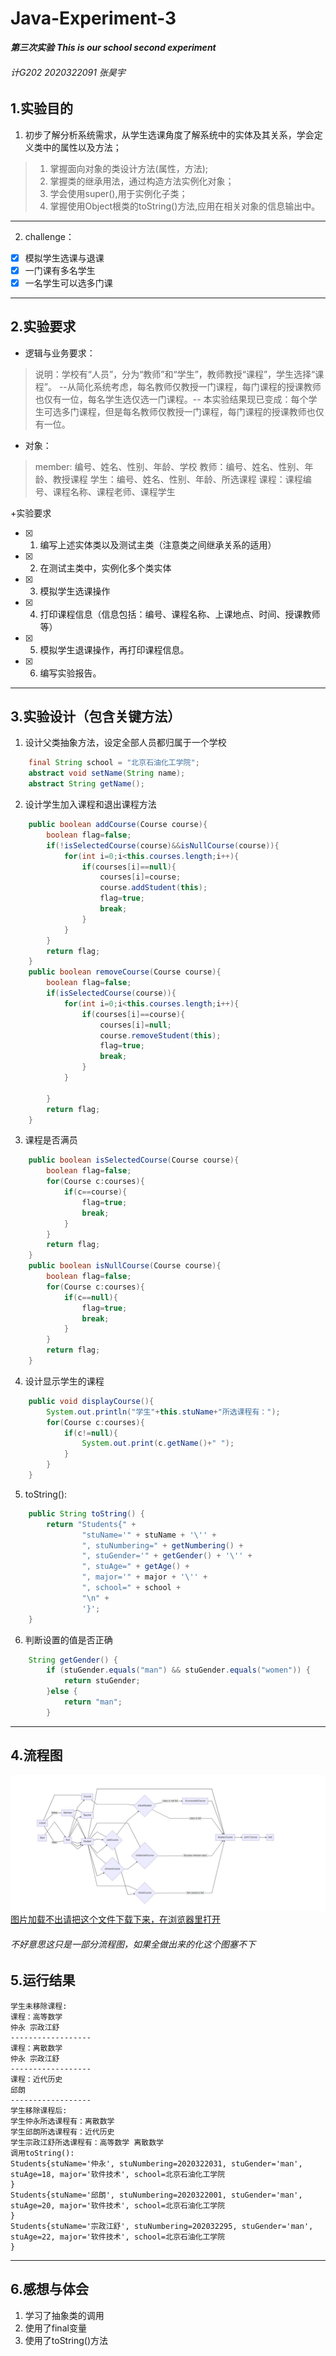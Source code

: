 # Java-Experiment-3
***第三次实验***
***This is our school second experiment***
###### 计G202 2020322091 张昊宇
## 1.实验目的
1. 初步了解分析系统需求，从学生选课角度了解系统中的实体及其关系，学会定义类中的属性以及方法；
 >1. 掌握面向对象的类设计方法(属性，方法);
 >2. 掌握类的继承用法，通过构造方法实例化对象；
 >3. 学会使用super(),用于实例化子类；
 >4. 掌握使用Object根类的toString()方法,应用在相关对象的信息输出中。
---
2. challenge：
- [x] 模拟学生选课与退课
- [x] 一门课有多名学生
- [x] 一名学生可以选多门课
---

## 2.实验要求
+ 逻辑与业务要求：
 >说明：学校有“人员”，分为“教师”和“学生”，教师教授“课程”，学生选择“课程”。
--从简化系统考虑，每名教师仅教授一门课程，每门课程的授课教师也仅有一位，每名学生选仅选一门课程。-- 本实验结果现已变成：每个学生可选多门课程，但是每名教师仅教授一门课程，每门课程的授课教师也仅有一位。

+ 对象：
>member: 编号、姓名、性别、年龄、学校
>教师：编号、姓名、性别、年龄、教授课程
>学生：编号、姓名、性别、年龄、所选课程
>课程：课程编号、课程名称、课程老师、课程学生

+实验要求

- [x] 1. 编写上述实体类以及测试主类（注意类之间继承关系的适用）
- [x] 2.  在测试主类中，实例化多个类实体
- [x] 3.  模拟学生选课操作
- [x] 4.  打印课程信息（信息包括：编号、课程名称、上课地点、时间、授课教师 等）
- [x] 5.  模拟学生退课操作，再打印课程信息。
- [x] 6. 编写实验报告。
---

## 3.实验设计（包含关键方法）
1. 设计父类抽象方法，设定全部人员都归属于一个学校
```java
    final String school = "北京石油化工学院";
    abstract void setName(String name);
    abstract String getName();
```
2. 设计学生加入课程和退出课程方法
```java
    public boolean addCourse(Course course){
        boolean flag=false;
        if(!isSelectedCourse(course)&&isNullCourse(course)){
            for(int i=0;i<this.courses.length;i++){
                if(courses[i]==null){
                    courses[i]=course;
                    course.addStudent(this);
                    flag=true;
                    break;
                }
            }
        }
        return flag;
    }
    public boolean removeCourse(Course course){
        boolean flag=false;
        if(isSelectedCourse(course)){
            for(int i=0;i<this.courses.length;i++){
                if(courses[i]==course){
                    courses[i]=null;
                    course.removeStudent(this);
                    flag=true;
                    break;
                }
            }

        }
        return flag;
    }
```
3. 课程是否满员
```java
    public boolean isSelectedCourse(Course course){
        boolean flag=false;
        for(Course c:courses){
            if(c==course){
                flag=true;
                break;
            }
        }
        return flag;
    }
    public boolean isNullCourse(Course course){
        boolean flag=false;
        for(Course c:courses){
            if(c==null){
                flag=true;
                break;
            }
        }
        return flag;
    }
```
4. 设计显示学生的课程
```java
    public void displayCourse(){
        System.out.println("学生"+this.stuName+"所选课程有：");
        for(Course c:courses){
            if(c!=null){
                System.out.print(c.getName()+" ");
            }
        }
    }
```
5. toString():

```java
    public String toString() {
        return "Students{" +
                "stuName='" + stuName + '\'' +
                ", stuNumbering=" + getNumbering() +
                ", stuGender='" + getGender() + '\'' +
                ", stuAge=" + getAge() +
                ", major='" + major + '\'' +
                ", school=" + school +
                "\n" +
                '}';
    }
```
6. 判断设置的值是否正确
```java
    String getGender() {
        if (stuGender.equals("man") && stuGender.equals("women")) {
            return stuGender;
        }else {
            return "man";
        }
```
---

## 4.流程图
![流程图](https://github.com/Emmanuel-true/Java-Experiment-2/blob/main/2020-10-27%20011232.jpg)
[图片加载不出请把这个文件下载下来，在浏览器里打开](https://github.com/Emmanuel-true/Java-Experiment-2/blob/main/2.html)
###### 不好意思这只是一部分流程图，如果全做出来的化这个图塞不下

## 5.运行结果
```
学生未移除课程:
课程：高等数学
仲永 宗政江舒
------------------
课程：离散数学
仲永 宗政江舒 
------------------
课程：近代历史
邱朗
------------------
学生移除课程后:
学生仲永所选课程有：离散数学 
学生邱朗所选课程有：近代历史 
学生宗政江舒所选课程有：高等数学 离散数学 
调用toString():
Students{stuName='仲永', stuNumbering=2020322031, stuGender='man', stuAge=18, major='软件技术', school=北京石油化工学院
}
Students{stuName='邱朗', stuNumbering=2020322001, stuGender='man', stuAge=20, major='软件技术', school=北京石油化工学院
}
Students{stuName='宗政江舒', stuNumbering=202032295, stuGender='man', stuAge=22, major='软件技术', school=北京石油化工学院
}

```
---

## 6.感想与体会
1. 学习了抽象类的调用
2. 使用了final变量
3. 使用了toString()方法
